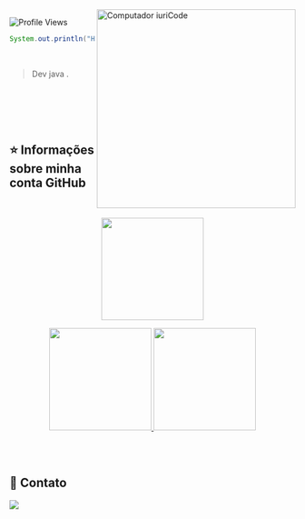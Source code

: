 <img src="https://image.freepik.com/vetores-gratis/ilustracao-do-conceito-de-codificacao_114360-4348.jpg" min-width="400px" max-width="350px" width="350px" align="right" alt="Computador iuriCode">

![Profile Views](http://estruyf-github.azurewebsites.net/api/VisitorHit?user=carolineferreiras&repo=carolineferreiras&countColor=CornflowerBlue)

```java
System.out.println("Hello World");
```

<br/>

> Dev java .


<br/>
<br/>
<br/>
<br/>


## ⭐ Informações sobre minha conta GitHub
 <br/>
<p align="center">
<a href="https://github.com/carolineferreiras">
  <img height="180em" src="https://github-readme-streak-stats.herokuapp.com/?user=carolineferreiras&theme=tokyonight_duo"/>
  </a>
</p>
<p align="center">
<a href="https://github.com/carolineferreiras">
  <img height="180em" src="https://github-readme-stats.vercel.app/api/?username=carolineferreiras&theme=city-lights&count_private=true&show_icons=true"/>
  <img height="180em" src="https://github-readme-stats.vercel.app/api/top-langs/?username=carolineferreiras&theme=city-lights&layout=compact&langs_count=8"/>
</a>
</p>

<br/>
<br/>

##   🤝 Contato

</a>
<a href="https://www.linkedin.com/in/carolineferreiras/"><img src="https://img.shields.io/badge/LinkedIn-0077B5?style=for-the-badge&logo=linkedin&logoColor=white"/></a>
</a>





